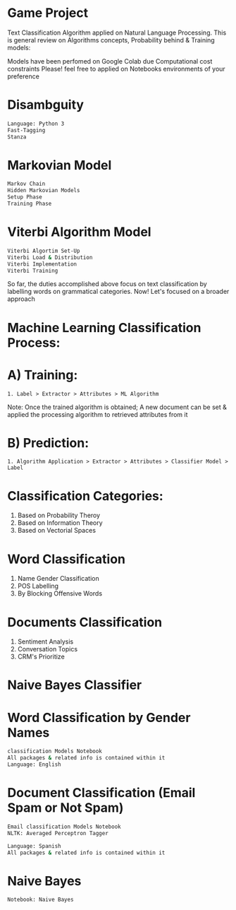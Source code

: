 # Game Project

Text Classification Algorithm applied on Natural Language Processing. 
This is general review on Algorithms concepts, Probability behind & Training models:

Models have been perfomed on Google Colab due Computational cost constraints
Please! feel free to applied on Notebooks environments of your preference

# Disambguity
```sh
Language: Python 3
Fast-Tagging
Stanza
```

# Markovian Model

```sh
Markov Chain
Hidden Markovian Models
Setup Phase
Training Phase
```

# Viterbi Algorithm Model

```sh
Viterbi Algortim Set-Up 
Viterbi Load & Distribution
Viterbi Implementation
Viterbi Training
```

So far, the duties accomplished above focus on text classification
by labelling words on grammatical categories.
Now! Let's focused on a broader approach 

# Machine Learning Classification Process:

# A) Training:
    1. Label > Extractor > Attributes > ML Algorithm

Note: Once the trained algorithm is obtained; A new document can be
set & applied the processing algorithm to retrieved attributes from it

# B) Prediction:
    1. Algorithm Application > Extractor > Attributes > Classifier Model > Label


# Classification Categories:

1. Based on Probability Theroy
2. Based on Information Theory
3. Based on Vectorial Spaces

# Word Classification

1. Name Gender Classification
2. POS Labelling 
3. By Blocking Offensive Words 

# Documents Classification

1. Sentiment Analysis
2. Conversation Topics
3. CRM's Prioritize

# Naive Bayes Classifier

# Word Classification by Gender Names
```sh
classification Models Notebook
All packages & related info is contained within it
Language: English
```

# Document Classification (Email Spam or Not Spam)

```sh
Email classification Models Notebook
NLTK: Averaged Perceptron Tagger

Language: Spanish
All packages & related info is contained within it
```
# Naive Bayes 

```sh
Notebook: Naive Bayes
```
